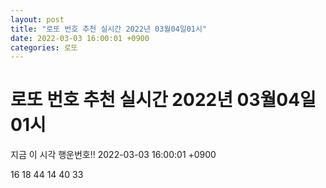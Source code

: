 ```yaml
---
layout: post
title: "로또 번호 추천 실시간 2022년 03월04일01시"
date: 2022-03-03 16:00:01 +0900
categories: 로또
---
```


# 로또 번호 추천 실시간 2022년 03월04일01시

지금 이 시각 행운번호!! 2022-03-03 16:00:01 +0900

 16  18  44  14  40  33 


